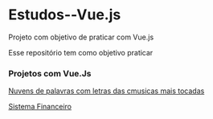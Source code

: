 # Estudos--Vue.js
Projeto com objetivo de praticar com Vue.js

Esse repositório tem como objetivo praticar

### Projetos com Vue.Js

[Nuvens de palavras com letras das cmusicas mais tocadas](https://github.com/FranciscoWallison/Estudos--Vue.js/tree/master/wordCloudSpotify)

[Sistema Financeiro](https://github.com/FranciscoWallison/Laravel-Vue.js)
